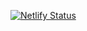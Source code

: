 [![Netlify Status](https://api.netlify.com/api/v1/badges/19700a77-061b-43bb-b146-53bd6983a24a/deploy-status)](https://app.netlify.com/sites/voetui/deploys)
